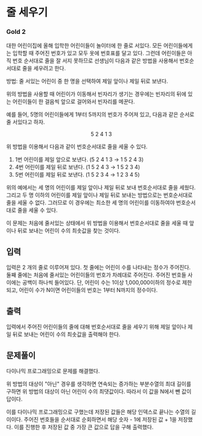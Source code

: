 # 줄 세우기

### Gold 2

대한 어린이집에 올해 입학한 어린이들이 놀이터에 한 줄로 서있다. 모든 어린이들에게는 입학할 때 주어진 번호가 있고 모두 옷에 번호표를 달고 있다. 그런데 어린이들은 아직 번호 순서대로 줄을 잘 서지 못하므로 선생님이 다음과 같은 방법을 사용해서 번호순서대로 줄을 세우려고 한다.

방법: 줄 서있는 어린이 중 한 명을 선택하여 제일 앞이나 제일 뒤로 보낸다.

위의 방법을 사용할 때 어린이가 이동해서 빈자리가 생기는 경우에는 빈자리의 뒤에 있는 어린이들이 한 걸음씩 앞으로 걸어와서 빈자리를 메꾼다.

예를 들어, 5명의 어린이들에게 1부터 5까지의 번호가 주어져 있고, 다음과 같은 순서로 줄 서있다고 하자.

<p align=center>5 2 4 1 3</p>

위 방법을 이용해서 다음과 같이 번호순서대로 줄을 세울 수 있다.

1. 1번 어린이를 제일 앞으로 보낸다. (5 2 4 1 3 → 1 5 2 4 3)
2. 4번 어린이를 제일 뒤로 보낸다. (1 5 2 4 3 → 1 5 2 3 4)
3. 5번 어린이를 제일 뒤로 보낸다. (1 5 2 3 4 → 1 2 3 4 5)

위의 예에서는 세 명의 어린이를 제일 앞이나 제일 뒤로 보내 번호순서대로 줄을 세웠다. 그리고 두 명 이하의 어린이를 제일 앞이나 제일 뒤로 보내는 방법으로는 번호순서대로 줄을 세울 수 없다. 그러므로 이 경우에는 최소한 세 명의 어린이를 이동하여야 번호순서대로 줄을 세울 수 있다.

이 문제는 처음에 줄서있는 상태에서 위 방법을 이용해서 번호순서대로 줄을 세울 때 앞이나 뒤로 보내는 어린이 수의 최솟값을 찾는 것이다.

## 입력
입력은 2 개의 줄로 이루어져 있다. 첫 줄에는 어린이 수를 나타내는 정수가 주어진다. 둘째 줄에는 처음에 줄서있는 어린이들의 번호가 차례대로 주어진다. 주어진 번호들 사이에는 공백이 하나씩 들어있다. 단, 어린이 수는 1이상 1,000,000이하의 정수로 제한되고, 어린이 수가 N이면 어린이들의 번호는 1부터 N까지의 정수이다.

## 출력
입력에서 주어진 어린이들의 줄에 대해 번호순서대로 줄을 세우기 위해 제일 앞이나 제일 뒤로 보내는 어린이 수의 최솟값을 출력해야 한다.

## 문제풀이
다이나믹 프로그래밍으로 문제를 해결했다.

위 방법의 대상이 "아닌" 경우를 생각하면 연속되는 증가하는 부분수열의 최대 길이를 구하면 위 방법의 대상이 아닌 어린이 수의 최댓값이다. 따라서 이 값을 N에서 뺀 값이 답이다.

이를 다이나믹 프로그래밍으로 구했는데 저장된 값들은 해당 인덱스로 끝나는 수열의 길이이다. 주어진 번호들을 순서대로 순회하면서 해당 숫자 - 1에 저장된 값 + 1을 저장했다. 이를 진행한 후 저장된 값 중 가장 큰 값으로 답을 구해 출력했다.